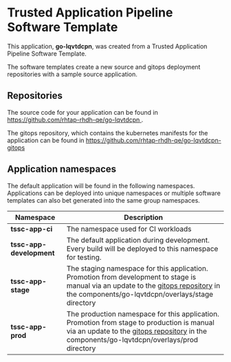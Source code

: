# Trusted Application Pipeline Software Template

This application, **go-lqvtdcpn**, was created from a Trusted Application Pipeline Software Template.

The software templates create a new source and gitops deployment repositories with a sample source application. 

## Repositories

The source code for your application can be found in [https://github.com/rhtap-rhdh-qe/go-lqvtdcpn ](https://github.com/rhtap-rhdh-qe/go-lqvtdcpn ).
 
The gitops repository, which contains the kubernetes manifests for the application can be found in 
[https://github.com/rhtap-rhdh-qe/go-lqvtdcpn-gitops ](https://github.com/rhtap-rhdh-qe/go-lqvtdcpn-gitops ) 

## Application namespaces 

The default application will be found in the following namespaces. Applications can be deployed into unique namespaces or multiple software templates can also bet generated into the same group namespaces.  

|  Namespace   |  Description   |  
| -------- | -------- |
| **tssc-app-ci** | The namespace used for CI workloads |
| **tssc-app-development** | The default application during development. Every build will be deployed to this namespace for testing. |
| **tssc-app-stage** | The staging namespace for this application. Promotion from development to stage is manual via an update to the [gitops repository](https://github.com/rhtap-rhdh-qe/go-lqvtdcpn-gitops ) in the components/go-lqvtdcpn/overlays/stage directory |
| **tssc-app-prod** | The production namespace for this application. Promotion from stage to production is manual via an update to the [gitops repository](https://github.com/rhtap-rhdh-qe/go-lqvtdcpn-gitops ) in the components/go-lqvtdcpn/overlays/prod directory |